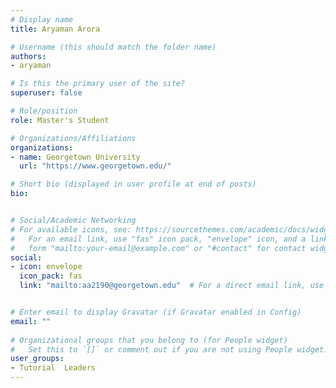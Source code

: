 ```yaml
---
# Display name
title: Aryaman Arora

# Username (this should match the folder name)
authors:
- aryaman

# Is this the primary user of the site?
superuser: false

# Role/position
role: Master's Student

# Organizations/Affiliations
organizations:
- name: Georgetown University
  url: "https://www.georgetown.edu/"

# Short bio (displayed in user profile at end of posts)
bio: 


# Social/Academic Networking
# For available icons, see: https://sourcethemes.com/academic/docs/widgets/#icons
#   For an email link, use "fas" icon pack, "envelope" icon, and a link in the
#   form "mailto:your-email@example.com" or "#contact" for contact widget.
social:
- icon: envelope
  icon_pack: fas
  link: "mailto:aa2190@georgetown.edu"  # For a direct email link, use "mailto:test@example.org".


# Enter email to display Gravatar (if Gravatar enabled in Config)
email: ""
  
# Organizational groups that you belong to (for People widget)
#   Set this to `[]` or comment out if you are not using People widget.  
user_groups:
- Tutorial  Leaders
---
```


